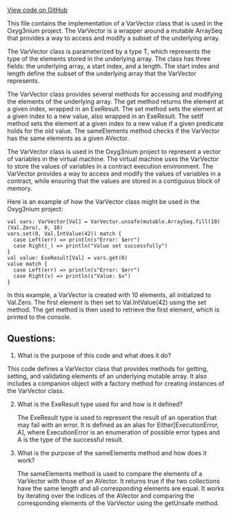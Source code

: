 [View code on GitHub](https://github.com/alephium/alephium/protocol/src/main/scala/org/alephium/protocol/vm/VarVector.scala)

This file contains the implementation of a VarVector class that is used in the Oxyg3nium project. The VarVector is a wrapper around a mutable ArraySeq that provides a way to access and modify a subset of the underlying array. 

The VarVector class is parameterized by a type T, which represents the type of the elements stored in the underlying array. The class has three fields: the underlying array, a start index, and a length. The start index and length define the subset of the underlying array that the VarVector represents. 

The VarVector class provides several methods for accessing and modifying the elements of the underlying array. The get method returns the element at a given index, wrapped in an ExeResult. The set method sets the element at a given index to a new value, also wrapped in an ExeResult. The setIf method sets the element at a given index to a new value if a given predicate holds for the old value. The sameElements method checks if the VarVector has the same elements as a given AVector. 

The VarVector class is used in the Oxyg3nium project to represent a vector of variables in the virtual machine. The virtual machine uses the VarVector to store the values of variables in a contract execution environment. The VarVector provides a way to access and modify the values of variables in a contract, while ensuring that the values are stored in a contiguous block of memory. 

Here is an example of how the VarVector class might be used in the Oxyg3nium project:

```
val vars: VarVector[Val] = VarVector.unsafe(mutable.ArraySeq.fill(10)(Val.Zero), 0, 10)
vars.set(0, Val.IntValue(42)) match {
  case Left(err) => println(s"Error: $err")
  case Right(_) => println("Value set successfully")
}
val value: ExeResult[Val] = vars.get(0)
value match {
  case Left(err) => println(s"Error: $err")
  case Right(v) => println(s"Value: $v")
}
``` 

In this example, a VarVector is created with 10 elements, all initialized to Val.Zero. The first element is then set to Val.IntValue(42) using the set method. The get method is then used to retrieve the first element, which is printed to the console.
## Questions: 
 1. What is the purpose of this code and what does it do?
   
   This code defines a VarVector class that provides methods for getting, setting, and validating elements of an underlying mutable array. It also includes a companion object with a factory method for creating instances of the VarVector class.

2. What is the ExeResult type used for and how is it defined?
   
   The ExeResult type is used to represent the result of an operation that may fail with an error. It is defined as an alias for Either[ExecutionError, A], where ExecutionError is an enumeration of possible error types and A is the type of the successful result.

3. What is the purpose of the sameElements method and how does it work?
   
   The sameElements method is used to compare the elements of a VarVector with those of an AVector. It returns true if the two collections have the same length and all corresponding elements are equal. It works by iterating over the indices of the AVector and comparing the corresponding elements of the VarVector using the getUnsafe method.